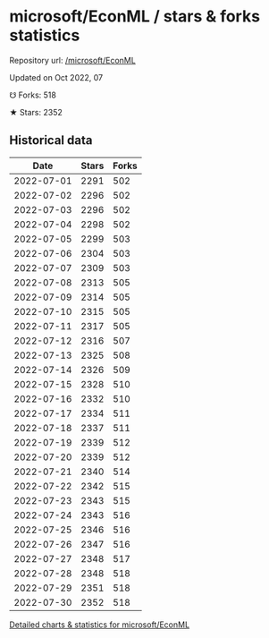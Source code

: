 # microsoft/EconML / stars & forks statistics

Repository url: [/microsoft/EconML](https://github.com/microsoft/EconML)

Updated on Oct 2022, 07

☋ Forks: 518

★ Stars: 2352

## Historical data
| Date | Stars | Forks |
|------|-------|-------|
| 2022-07-01 | 2291 | 502 | 
| 2022-07-02 | 2296 | 502 | 
| 2022-07-03 | 2296 | 502 | 
| 2022-07-04 | 2298 | 502 | 
| 2022-07-05 | 2299 | 503 | 
| 2022-07-06 | 2304 | 503 | 
| 2022-07-07 | 2309 | 503 | 
| 2022-07-08 | 2313 | 505 | 
| 2022-07-09 | 2314 | 505 | 
| 2022-07-10 | 2315 | 505 | 
| 2022-07-11 | 2317 | 505 | 
| 2022-07-12 | 2316 | 507 | 
| 2022-07-13 | 2325 | 508 | 
| 2022-07-14 | 2326 | 509 | 
| 2022-07-15 | 2328 | 510 | 
| 2022-07-16 | 2332 | 510 | 
| 2022-07-17 | 2334 | 511 | 
| 2022-07-18 | 2337 | 511 | 
| 2022-07-19 | 2339 | 512 | 
| 2022-07-20 | 2339 | 512 | 
| 2022-07-21 | 2340 | 514 | 
| 2022-07-22 | 2342 | 515 | 
| 2022-07-23 | 2343 | 515 | 
| 2022-07-24 | 2343 | 516 | 
| 2022-07-25 | 2346 | 516 | 
| 2022-07-26 | 2347 | 516 | 
| 2022-07-27 | 2348 | 517 | 
| 2022-07-28 | 2348 | 518 | 
| 2022-07-29 | 2351 | 518 | 
| 2022-07-30 | 2352 | 518 | 


[Detailed charts & statistics for microsoft/EconML](https://reviewgithub.com/rep/microsoft/EconML)
